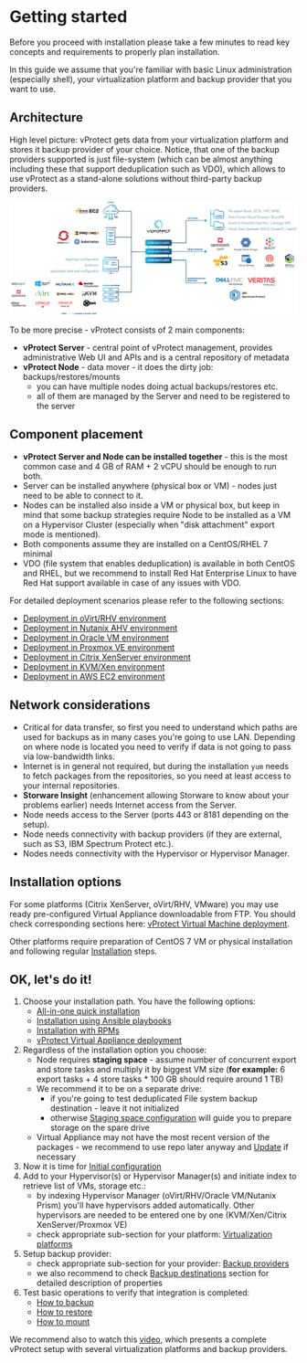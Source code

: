 # Getting started

Before you proceed with installation please take a few minutes to read key concepts and requirements to properly plan installation.

In this guide we assume that you're familiar with basic Linux administration \(especially shell\), your virtualization platform and backup provider that you want to use.

## Architecture

High level picture: vProtect gets data from your virtualization platform and stores it backup provider of your choice. Notice, that one of the backup providers supported is just file-system \(which can be almost anything including these that support deduplication such as VDO\), which allows to use vProtect as a stand-alone solutions without third-party backup providers.



![](../.gitbook/assets/vprotect_architektura_2019%20%281%29.png)



To be more precise - vProtect consists of 2 main components:

* **vProtect Server** - central point of vProtect management, provides administrative Web UI and APIs and  is a central repository of metadata
* **vProtect Node** - data mover - it does the dirty job: backups/restores/mounts
  * you can have multiple nodes doing actual backups/restores etc.
  * all of them are managed by the Server and need to be registered to the server

## Component placement

* **vProtect Server and Node can be installed together** - this is the most common case and 4 GB of RAM + 2 vCPU should be enough to run both.
* Server can be installed anywhere \(physical box or VM\) - nodes just need to be able to connect to it.
* Nodes can be installed also inside a VM or physical box, but keep in mind that some backup strategies require Node to be installed as a VM on a Hypervisor Cluster \(especially when "disk attachment" export mode is mentioned\).
* Both components assume they are installed on a CentOS/RHEL 7 minimal
* VDO \(file system that enables deduplication\) is available in both CentOS and RHEL, but we recommend to install Red Hat Enterprise Linux to have Red Hat support available in case of any issues with VDO.

For detailed deployment scenarios please refer to the following sections:

* [Deployment in oVirt/RHV environment](deployment-in-ovirt-rhv-environment.md)
* [Deployment in Nutanix AHV environment](deployment-in-nutanix-ahv-environment.md)
* [Deployment in Oracle VM environment](deployment-in-oracle-vm-environment.md)
* [Deployment in Proxmox VE environment](deployment-in-proxmox-ve-environment.md)
* [Deployment in Citrix XenServer environment](deployment-in-citrix-xenserver-environment.md)
* [Deployment in KVM/Xen environment](deployment-in-kvm-xen-environment.md)
* [Deployment in AWS EC2 environment](deployment-in-aws-ec2-environment.md)

## Network considerations

* Critical for data transfer, so first you need to understand which paths are used for backups as in many cases you're going to use LAN. Depending on where node is located you need to verify if data is not going to pass via low-bandwidth links.
* Internet is in general not required, but during the installation `yum` needs to fetch packages from the repositories, so you need at least access to your internal repositories.
* **Storware Insight** \(enhancement allowing Storware to know about your problems earlier\) needs Internet access from the Server.
* Node needs access to the Server \(ports 443 or 8181 depending on the setup\).
* Node needs connectivity with backup providers \(if they are external, such as S3, IBM Spectrum Protect etc.\).
* Nodes needs connectivity with the Hypervisor or Hypervisor Manager.

## Installation options

For some platforms \(Citrix XenServer, oVirt/RHV, VMware\) you may use ready pre-configured Virtual Appliance downloadable from FTP. You should check corresponding sections here: [vProtect Virtual Machine deployment](../image/).

Other platforms require preparation of CentOS 7 VM or physical installation and following regular [Installation](../install/) steps.

## OK, let's do it!

1. Choose your installation path. You have the following options:
   * [All-in-one quick installation](../install/all-in-one-quick-installation.md)
   * [Installation using Ansible playbooks](../install/installation-using-ansible.md)
   * [Installation with RPMs](../install/installation-using-rpms.md)
   * [vProtect Virtual Appliance deployment](../image/)
2. Regardless of the installation option you choose:
   * Node requires **staging space** - assume number of concurrent export and store tasks and multiply it by biggest VM size \(**for example:** 6 export tasks + 4 store tasks \* 100 GB should require around 1 TB\)
   * We recommend it to be on a separate drive:
     * if you're going to test deduplicated File system backup destination - leave it not initialized
     * otherwise [Staging space configuration](../install/staging-space-configuration.md) will guide you to prepare storage on the spare drive
   * Virtual Appliance may not have the most recent version of the packages - we recommend to use repo later anyway and [Update](../update.md) if necessary
3. Now it is time for [Initial configuration](../initial_config/)
4. Add to your Hypervisor\(s\) or Hypervisor Manager\(s\) and initiate index to retrieve list of VMs, storage etc.:
   * by indexing Hypervisor Manager \(oVirt/RHV/Oracle VM/Nutanix Prism\) you'll have hypervisors added automatically. Other hypervisors are needed to be entered one by one \(KVM/Xen/Citrix XenServer/Proxmox VE\)
   * check appropriate sub-section for your platform: [Virtualization platforms](../initial_config/virtualization-platforms/)
5. Setup backup provider:
   * check appropriate sub-section for your provider: [Backup providers](../initial_config/backup-providers/)
   * we also recommend to check [Backup destinations](../admin_webui_overview/admin_webui_bd.md) section for detailed description of properties
6. Test basic operations to verify that integration is completed:
   * [How to backup](../admin_webui_overview/admin_webui_how_to_backup.md)
   * [How to restore](../admin_webui_overview/admin_webui_how_to_restore.md)
   * [How to mount](../admin_webui_overview/admin_webui_how_to_mount.md)

We recommend also to watch this [video](https://www.youtube.com/watch?v=c3PnfXG5Fs4), which presents a complete vProtect setup with several virtualization platforms and backup providers.



